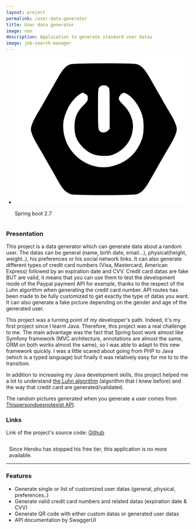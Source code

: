 ```yaml
---
layout: project 
permalink: /user-data-generator
title: User data generator 
image: non 
description: Application to generate standard user datas 
image: job-search-manager
---
```


<ul style="display: flex;flex-wrap: wrap;justify-content: center;">
    <li class="language">
        <img src="/assets/images/skills/technologies/back-end/spring.svg" alt="">
        <p>Spring boot 2.7</p>
    </li>
</ul>

<h3>Presentation</h3>
<p>This project is a data generator which can generate data about a random user. The datas can be general (name, birth date, email...), physical(height, weight..), his preferences or his social network links. It can also generate different types of credit card numbers (Visa, Mastercard, American Express) followed by an expiration date and CVV. Credit card datas are fake BUT are valid, it means that you can use them to test the development mode of the Paypal payment API for example, thanks to the respect of the Luhn algorithm when generating the credit card number. API routes has been made to be fully customized to get exactly the type of datas you want. It can also generate a fake picture depending on the gender and age of the generated user.</p>
<p>This project was a turning point of my developper's path. Indeed, it's my first project since I learnt Java. Therefore, this project was a real challenge to me. The main advantage was the fact that Spring boot work almost like Symfony framework (MVC architecture, annotations are almost the same, ORM on both works almost the same), so I was able to adapt to this new framework quickly. I was a little scared about going from PHP to Java (which is a typed language) but finally it was relatively easy for me to to the transition.</p>
<p>In addition to increasing my Java development skills, this project helped me a lot to understand <a target="_blank" href="https://en.wikipedia.org/wiki/Luhn_algorithm">the Luhn algorithm</a> (algorithm that I knew before) and the way that credit card are generated/validated.</p>
<p>The random pictures generated when you generate a user comes from <a target="_blank" href="https://thispersondoesnotexist.com/">Thispersondoesnotexist API</a>.</p>

<h3>Links</h3>
<p>Link of the project's source code: <a href="https://github.com/AlexandreRavichandran/fake-user-data-generator" target="_blank" class="icon brands fa-github"><span class="label">Github</span></a></p>

<div style="display:flex;justify-content:center;margin-top:10px;margin-bottom:10px">
    <em style="margin-bottom:0px;margin-top:6px;margin-right:8px" class="fas fa-exclamation-triangle"></em>
    <p style="margin-bottom:0px;">Since Heroku has stopped his free tier, this application is no more available. </p>
</div>
<hr />
<h3> Features </h3>
<ul>
    <li>Generate single or list of customized user datas (general, physical, preferences..)</li>
    <li>Generate valid credit card numbers and related datas (expiration date & CVV)</li>
    <li>Generate QR code with either custom datas or generated user datas</li>
    <li>API documentation by SwaggerUI</li>
</ul>

